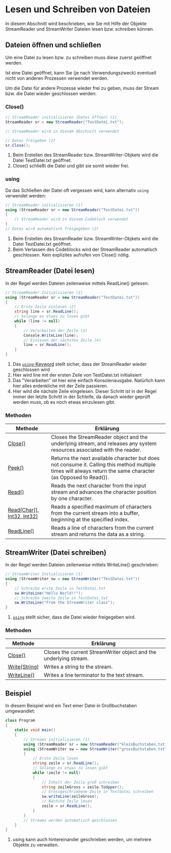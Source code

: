 # Lesen und Schreiben von Dateien

In diesem Abschnitt wird beschrieben, wie Sie mit Hilfe der Objekte StreamReader und StreamWriter Dateien lesen bzw. schreiben können.

## Dateien öffnen und schließen

Um eine Datei zu lesen bzw. zu schreiben muss diese zuerst geöffnet werden.

Ist eine Datei geöffnet, kann Sie (je nach Verwendungszweck) eventuell nicht von anderen Prozessen verwendet werden.

Um die Datei für andere Prozesse wieder frei zu geben, muss der Stream bzw. die Datei wieder geschlossen werden:

### Close()
``` cs
// StreamReader initialisieren (Datei öffnen) (1)
StreamReader sr = new StreamReader("TestDatei.txt");

// StreamReader wird in diesem Abschnitt verwendet

// Datei freigeben (2)
sr.Close();
```

1. Beim Erstellen des StreamReader bzw. StreamWriter-Objkets wird die Datei TestDatei.txt geöffnet.
2. Close() schließt die Datei und gibt sie somit wieder frei.

### using
Da das Schließen der Datei oft vergessen wird, kann alternativ `using` verwendet werden:

``` cs
// StreamReader initialisieren (1)
using (StreamReader sr = new StreamReader("TestDatei.txt"))
{
	// StreamReader wird in diesem Codeblock verwendet
} 
// Datei wird automatisch freigegeben (2)
```

1. Beim Erstellen des StreamReader bzw. StreamWriter-Objkets wird die Datei TestDatei.txt geöffnet.
2. Beim Verlassen des Codeblocks wird der StreamReader automatisch geschlossen. Kein explizites aufrufen von Close() nötig.

## StreamReader (Datei lesen)

In der Regel werden Dateien zeilenweise mittels ReadLine() gelesen:

``` cs
// StreamReader Initialisieren (1)
using (StreamReader sr = new StreamReader("TestDatei.txt"))
{ 
	// Erste Zeile einlesen (2)
	string line = sr.ReadLine();
    // Solange es etwas zu lesen gibt
    while (line != null)
    {
        // Verarbeiten der Zeile (3)
        Console.WriteLine(line);
        // Einlesen der nächsten Zeile (4)
        line = sr.ReadLine();
    }
} 
```

1. Das [`using`-Keyword](#datei-mit-using-schlieen) stellt sicher, dass der StreamReader wieder geschlossen wird
2. Hier wird line mit der ersten Zeile von TestDatei.txt initialisiert
3. Das "Verarbeiten" ist hier eine einfach Konsolenausgabe. Natürlich kann hier alles erdenkliche mit der Zeile passieren.
4. Hier wird die nächste Zeile eingelesen. Dieser Schritt ist in der Regel immer der letzte Schritt in der Schleife, da danach wieder geprüft werden muss, ob es noch etwas einzulesen gibt.

### Methoden

| Methode                                                                                                                                                                                  | Erklärung                                                                                                                                                                                                   |
| ---------------------------------------------------------------------------------------------------------------------------------------------------------------------------------------- | ----------------------------------------------------------------------------------------------------------------------------------------------------------------------------------------------------------- |
| [Close()](https://learn.microsoft.com/en-us/dotnet/api/system.io.streamreader.close?view=net-7.0#system-io-streamreader-close)                                                           | Closes the StreamReader object and the underlying stream, and releases any system resources associated with the reader. |
| [Peek()](https://learn.microsoft.com/en-us/dotnet/api/system.io.streamreader.peek?view=net-7.0#system-io-streamreader-peek)                                                              | Returns the next available character but does not consume it. Calling this method multiple times will always return the same character (as Opposed to Read()).                                                                                                                                               |
| [Read()](https://learn.microsoft.com/en-us/dotnet/api/system.io.streamreader.read?view=net-7.0#system-io-streamreader-read)                                                              | Reads the next character from the input stream and advances the character position by one character.                                                                                                        |
| [Read(Char[], Int32, Int32)](https://learn.microsoft.com/en-us/dotnet/api/system.io.streamreader.read?view=net-7.0#system-io-streamreader-read(system-char()-system-int32-system-int32)) | Reads a specified maximum of characters from the current stream into a buffer, beginning at the specified index.                                                                                            |
| [ReadLine()](https://learn.microsoft.com/en-us/dotnet/api/system.io.streamreader.readline?view=net-7.0#system-io-streamreader-readline)                                                  | Reads a line of characters from the current stream and returns the data as a string.                                                                                                                        |

## StreamWriter (Datei schreiben)

In der Regel werden Dateien zeilenweise mittels WriteLine() geschrieben:

``` cs
// StreamWriter Initialisieren (1)
using (StreamWriter sw = new StreamWriter("TestDatei.txt"))
{
	// Schreibe erste Zeile in TestDatei.txt
	sw.WriteLine("Hello World!!");
	// Schreibe zweite Zeile in TestDatei.txt
	sw.WriteLine("From the StreamWriter class");
} 
```

1. [`using`](#datei-mit-using-schlieen) stellt sicher, dass die Datei wieder freigegeben wird.

### Methoden

| Methode                                                                                                                                             | Erklärung                                                         |
| --------------------------------------------------------------------------------------------------------------------------------------------------- | ----------------------------------------------------------------- |
| [Close()](https://learn.microsoft.com/en-us/dotnet/api/system.io.streamwriter.close?view=net-7.0#system-io-streamwriter-close)                      | Closes the current StreamWriter object and the underlying stream. |
| [Write(String)](https://learn.microsoft.com/en-us/dotnet/api/system.io.streamwriter.write?view=net-7.0#system-io-streamwriter-write(system-string)) | Writes a string to the stream.                                    |
| [WriteLine()](https://learn.microsoft.com/en-us/dotnet/api/system.io.textwriter.writeline?view=net-7.0#system-io-textwriter-writeline)              | Writes a line terminator to the text stream.                      |

## Beispiel

In diesem Beispiel wird ein Text einer Datei in Großbuchstaben umgewandlet:

``` cs
class Program
{
	static void main()
	{
		// Streams initialisieren (1)
		using (StreamReader sr = new StreamReader("kleinBuchstaben.txt))
		using (StreamWriter sw = new StreamWriter("grossBuchstaben.txt"))
		{
			// Erste Zeile lesen
			string zeile = sr.ReadLine();
			// Solange es etwas zu lesen gibt
			while (zeile != null)
			{
				// Inhalt der Zeile groß schreiben
				string zeileGross = zeile.ToUpper();
				// Grossgeschriebene Zeile in Textdatei schreiben
				sw.writeLine(zeileGross);
				// Nächste Zeile lesen
				zeile = sr.ReadLine();
			}
		}
		// Streams werden automatisch geschlossen
	}
}

```

1. using kann auch hintereinander geschrieben werden, um mehrere Objekte zu verwalten.